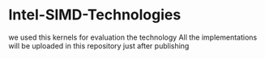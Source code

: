 # Intel-SIMD-Technologies
we used this kernels for evaluation the technology
All the implementations will be uploaded in this repository just after publishing
